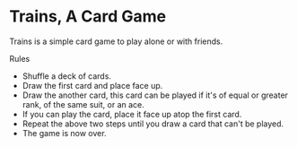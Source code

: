 # Trains, A Card Game

Trains is a simple card game to play alone or with friends.

Rules
- Shuffle a deck of cards.
- Draw the first card and place face up.
- Draw the another card, this card can be played if it's of equal or greater rank, of the same suit, or an ace.
- If you can play the card, place it face up atop the first card.
- Repeat the above two steps until you draw a card that can't be played.
- The game is now over.